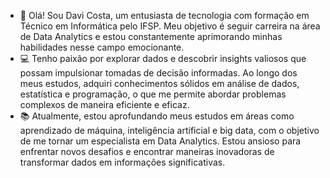 - 👋 Olá! Sou Davi Costa, um entusiasta de tecnologia com formação em Técnico em Informática pelo IFSP. Meu objetivo é seguir carreira na área de Data Analytics e estou constantemente aprimorando minhas habilidades nesse campo emocionante.
- 💻 Tenho paixão por explorar dados e descobrir insights valiosos que possam impulsionar tomadas de decisão informadas. Ao longo dos meus estudos, adquiri conhecimentos sólidos em análise de dados, estatística e programação, o que me permite abordar problemas complexos de maneira eficiente e eficaz.
- 📚 Atualmente, estou aprofundando meus estudos em áreas como aprendizado de máquina, inteligência artificial e big data, com o objetivo de me tornar um especialista em Data Analytics. Estou ansioso para enfrentar novos desafios e encontrar maneiras inovadoras de transformar dados em informações significativas.
<!---
DCosta1905/DCosta1905 is a ✨ special ✨ repository because its `README.md` (this file) appears on your GitHub profile.
You can click the Preview link to take a look at your changes.
--->
